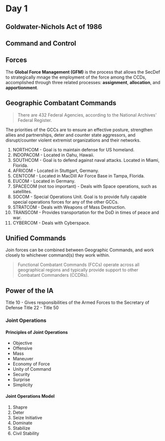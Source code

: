 # Day 1
## Goldwater-Nichols Act of 1986
## Command and Control
## Forces
The __Global Force Management (GFM)__ is the process that allows the SecDef to strategically mnage the employment of the force among the CCDs, accomplished through three related processes: __assignment__, __allocation__, and __apportionment__.
## Geographic Combatant Commands
> There are 432 Federal Agencies, according to the National Archives' Federal Register.

The priorities of the GCCs are to ensure an effective posture, strengthen allies and partnerships, deter and counter state aggressors, and disrupt/counter violent extremist organizations and their networks. 
1. NORTHCOM - Goal is to maintain defense for US homeland.
2. INDOPACOM - Located in Oahu, Hawaii.
3. SOUTHCOM - Goal is to defend against naval attacks. Located in Miami, Florida. 
4. AFRICOM - Located in Stuttgart, Germany.
5. CENTCOM - Located in MacDill Air Force Base in Tampa, Florida.
6. EUCOM - Located in Germany.
7. SPACECOM (not too important) - Deals with Space operations, such as satellites.
8. SOCOM - Special Operations Unit. Goal is to provide fully capable special operations forces for any of the other GCCs.
9. STRATCOM - Deals with Weapons of Mass Destruction.
10. TRANSCOM - Provides transportation for the DoD in times of peace and war.
11. CYBERCOM - Deals with Cyberspace.
## Unified Commands
Join forces can be combined between Geographic Commands, and work closely to whichever command(s) they work within.
> Functional Combatant Commands (FCCs) operate across all geographical regions and typically provide support to other Combatant Commanders (CCDRs).

## Power of the IA
Title 10 - Gives responsibilities of the Armed Forces to the Secretary of Defense
Title 22 - 
Title 50
### Joint Operations
#### Principles of Joint Operations
* Objective
* Offensive
* Mass
* Maneuver
* Economy of Force
* Unity of Command
* Security
* Surprise
* Simplicity

#### Joint Operations Model
1. Shapre
2. Deter
3. Seize Initiative
4. Dominate
5. Stabilize
6. Civil Stability
